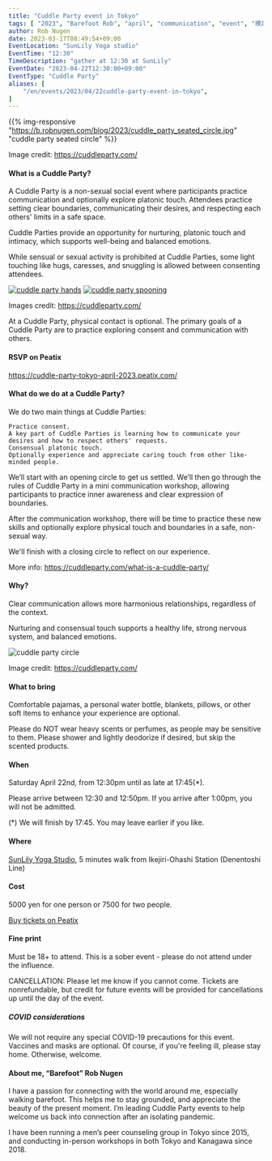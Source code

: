 ```yaml
---
title: "Cuddle Party event in Tokyo"
tags: [ "2023", "Barefoot Rob", "april", "communication", "event", "裸足のロブ" ]
author: Rob Nugen
date: 2023-03-17T08:49:54+09:00
EventLocation: "SunLily Yoga studio"
EventTime: "12:30"
TimeDescription: "gather at 12:30 at SunLily"
EventDate: "2023-04-22T12:30:00+09:00"
EventType: "Cuddle Party"
aliases: [
    "/en/events/2023/04/22cuddle-party-event-in-tokyo",
]
---
```


{{% img-responsive "https://b.robnugen.com/blog/2023/cuddle_party_seated_circle.jpg" "cuddle party seated circle" %}}

<div class="note">Image credit:
<a href="https://cuddleparty.com/">https://cuddleparty.com/</a>
</div>

#### What is a Cuddle Party?

A Cuddle Party is a non-sexual social event
where participants practice communication and
optionally explore platonic touch.
Attendees practice setting clear boundaries,
communicating their desires, and
respecting each others' limits in a safe space.

Cuddle Parties provide an opportunity for nurturing,
platonic touch and intimacy, which supports well-being
and balanced emotions.

While sensual or sexual activity is prohibited at Cuddle Parties,
some light touching like hugs, caresses, and
snuggling is allowed between consenting attendees.

[![cuddle party hands](//b.robnugen.com/blog/2023/thumbs/cuddle_party_hands.jpg)](//b.robnugen.com/blog/2023/cuddle_party_hands.jpg)
[![cuddle party spooning](//b.robnugen.com/blog/2023/thumbs/cuddle_party_spooning.jpg)](//b.robnugen.com/blog/2023/cuddle_party_spooning.jpg)

<div class="note">Images credit:
<a href="https://cuddleparty.com/">https://cuddleparty.com/</a>
</div>

At a Cuddle Party, physical contact is optional.
The primary goals of a Cuddle Party are to practice
exploring consent and communication with others.

#### RSVP on Peatix

https://cuddle-party-tokyo-april-2023.peatix.com/

#### What do we do at a Cuddle Party?

We do two main things at Cuddle Parties:

    Practice consent.
    A key part of Cuddle Parties is learning how to communicate your desires and how to respect others' requests.
    Consensual platonic touch.
    Optionally experience and appreciate caring touch from other like-minded people.

We’ll start with an opening circle to get us settled.
We’ll then go through the rules of Cuddle Party
in a mini communication workshop, allowing participants
to practice inner awareness and clear expression of boundaries.

After the communication workshop, there will be time to practice
these new skills and optionally explore physical touch and
boundaries in a safe, non-sexual way.

We'll finish with a closing circle to reflect on our experience.

More info: https://cuddleparty.com/what-is-a-cuddle-party/

#### Why?

Clear communication allows more harmonious relationships, regardless of the context.

Nurturing and consensual touch supports a healthy life, strong nervous system, and balanced emotions.

<img
src="https://b.robnugen.com/blog/2023/cuddle_party_circle.jpg"
alt="cuddle party circle"
class="title" />
<div class="note">Image credit:
<a href="https://cuddleparty.com/">https://cuddleparty.com/</a>
</div>

#### What to bring

Comfortable pajamas, a personal water bottle, blankets, pillows, or other soft items to enhance your experience are optional.

Please do NOT wear heavy scents or perfumes, as people may be sensitive to them. Please shower and lightly deodorize if desired, but skip the scented products.

#### When

Saturday April 22nd, from 12:30pm until as late at 17:45(*).

Please arrive between 12:30 and 12:50pm. If you arrive after 1:00pm, you will not be admitted.

(*) We will finish by 17:45. You may leave earlier if you like.

#### Where

[SunLily Yoga Studio](https://sunlily.work/), 5 minutes walk from Ikejiri-Ohashi Station (Denentoshi Line)

#### Cost

5000 yen for one person or 7500 for two people.

[Buy tickets on Peatix](https://cuddle-party-tokyo-april-2023.peatix.com/)

#### Fine print

Must be 18+ to attend.
This is a sober event - please do not attend under the influence.

CANCELLATION: Please let me know if you cannot come.
Tickets are nonrefundable, but credit for future events
will be provided for cancellations up until the day of the event.

##### COVID considerations

We will not require any special
COVID-19 precautions for this event.
Vaccines and masks are optional.
Of course, if you're feeling ill,
please stay home. Otherwise, welcome.

#### About me, “Barefoot” Rob Nugen

I have a passion for connecting with the world around me,
especially walking barefoot. This helps me to stay grounded,
and appreciate the beauty of the present moment.
I’m leading Cuddle Party events to help welcome us
back into connection after an isolating pandemic.

I have been running a men’s peer counseling group
in Tokyo since 2015, and conducting in-person
workshops in both Tokyo and Kanagawa since 2018.
